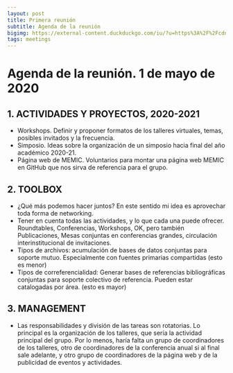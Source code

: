```yaml
---
layout: post
title: Primera reunión 
subtitle: Agenda de la reunión
bigimg: https://external-content.duckduckgo.com/iu/?u=https%3A%2F%2Fcdn-images-1.medium.com%2Fmax%2F1200%2F1*6Z5_zwFcFYvhAcp2g7aJ1g.jpeg%3F-i2&f=1&nofb=1
tags: meetings
---
```


# Agenda de la reunión. 1 de mayo de 2020  
 
## 1. ACTIVIDADES Y PROYECTOS, 2020-2021

-  Workshops. Definir y proponer formatos de los talleres virtuales, temas, posibles
invitados y la frecuencia.
- Simposio. Ideas sobre la organización de un simposio hacia final del año
académico 2020-21.    
- Página web de MEMIC. Voluntarios para montar una página web MEMIC en
GitHub que nos sirva de referencia para el grupo.

## 2. TOOLBOX

- ¿Qué más podemos hacer juntos? En este sentido mi idea es aprovechar toda
forma de networking.
- Tener en cuenta todas las actividades, y lo que cada una puede ofrecer.
Roundtables, Conferencias, Workshops, OK, pero también Publicaciones, Mesas
conjuntas en conferencias grandes, circulación interinstitucional de invitaciones.  
- Tipos de archivos: acumulación de bases de datos conjuntas para soporte mutuo.
Especialmente con fuentes primarias compartidas (esto es menor)
- Tipos de correferencialidad: Generar bases de referencias bibliográficas conjuntas
para soporte colectivo de referencia. Pueden estar catalogadas por área. (esto es
mayor) 

## 3. MANAGEMENT

- Las responsabilidades y división de las tareas son rotatorias. Lo principal es la
organización de los talleres, que sería la actividad principal del grupo. Por lo
menos, haría falta un grupo de coordinadores de los talleres, otro de
coordinadores de la conferencia anual si al final sale adelante, y otro grupo de
coordinadores de la página web y de la publicidad de eventos y actividades.
